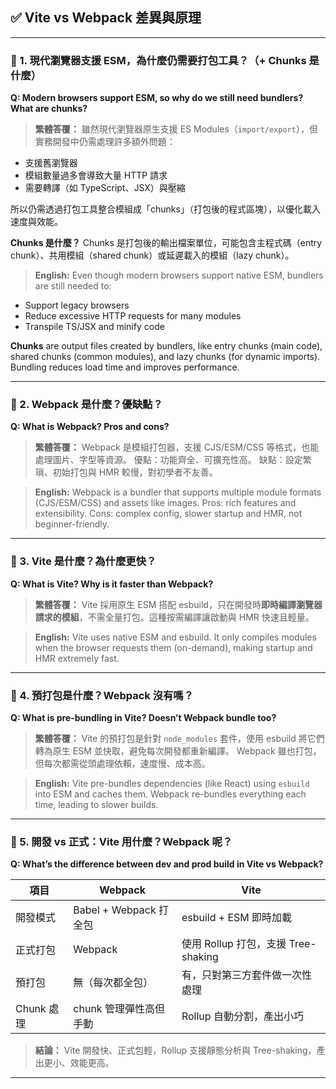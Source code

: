 ## ✅ Vite vs Webpack 差異與原理

---

### 🔹 1. 現代瀏覽器支援 ESM，為什麼仍需要打包工具？（+ Chunks 是什麼）

**Q: Modern browsers support ESM, so why do we still need bundlers? What are chunks?**

> **繁體答覆：**
> 雖然現代瀏覽器原生支援 ES Modules（`import/export`），但實務開發中仍需處理許多額外問題：

* 支援舊瀏覽器
* 模組數量過多會導致大量 HTTP 請求
* 需要轉譯（如 TypeScript、JSX）與壓縮

所以仍需透過打包工具整合模組成「chunks」（打包後的程式區塊），以優化載入速度與效能。

**Chunks 是什麼？**
Chunks 是打包後的輸出檔案單位，可能包含主程式碼（entry chunk）、共用模組（shared chunk）或延遲載入的模組（lazy chunk）。

> **English:**
> Even though modern browsers support native ESM, bundlers are still needed to:

* Support legacy browsers
* Reduce excessive HTTP requests for many modules
* Transpile TS/JSX and minify code

**Chunks** are output files created by bundlers, like entry chunks (main code), shared chunks (common modules), and lazy chunks (for dynamic imports). Bundling reduces load time and improves performance.

---

### 🔹 2. Webpack 是什麼？優缺點？

**Q: What is Webpack? Pros and cons?**

> **繁體答覆：**
> Webpack 是模組打包器，支援 CJS/ESM/CSS 等格式，也能處理圖片、字型等資源。
> 優點：功能齊全、可擴充性高。
> 缺點：設定繁瑣、初始打包與 HMR 較慢，對初學者不友善。

> **English:**
> Webpack is a bundler that supports multiple module formats (CJS/ESM/CSS) and assets like images.
> Pros: rich features and extensibility.
> Cons: complex config, slower startup and HMR, not beginner-friendly.

---

### 🔹 3. Vite 是什麼？為什麼更快？

**Q: What is Vite? Why is it faster than Webpack?**

> **繁體答覆：**
> Vite 採用原生 ESM 搭配 esbuild，只在開發時**即時編譯瀏覽器請求的模組**，不需全量打包。這種按需編譯讓啟動與 HMR 快速且輕量。

> **English:**
> Vite uses native ESM and esbuild. It only compiles modules when the browser requests them (on-demand), making startup and HMR extremely fast.

---

### 🔹 4. 預打包是什麼？Webpack 沒有嗎？

**Q: What is pre-bundling in Vite? Doesn’t Webpack bundle too?**

> **繁體答覆：**
> Vite 的預打包是針對 `node_modules` 套件，使用 esbuild 將它們轉為原生 ESM 並快取，避免每次開發都重新編譯。
> Webpack 雖也打包，但每次都需從頭處理依賴，速度慢、成本高。

> **English:**
> Vite pre-bundles dependencies (like React) using `esbuild` into ESM and caches them.
> Webpack re-bundles everything each time, leading to slower builds.

---

### 🔹 5. 開發 vs 正式：Vite 用什麼？Webpack 呢？

**Q: What’s the difference between dev and prod build in Vite vs Webpack?**

| 項目       | Webpack             | Vite                         |
| -------- | ------------------- | ---------------------------- |
| 開發模式     | Babel + Webpack 打全包 | esbuild + ESM 即時加載           |
| 正式打包     | Webpack             | 使用 Rollup 打包，支援 Tree-shaking |
| 預打包      | 無（每次都全包）            | 有，只對第三方套件做一次性處理              |
| Chunk 處理 | chunk 管理彈性高但手動      | Rollup 自動分割，產出小巧             |

> **結論：**
> Vite 開發快、正式包輕，Rollup 支援靜態分析與 Tree-shaking，產出更小、效能更高。

---
